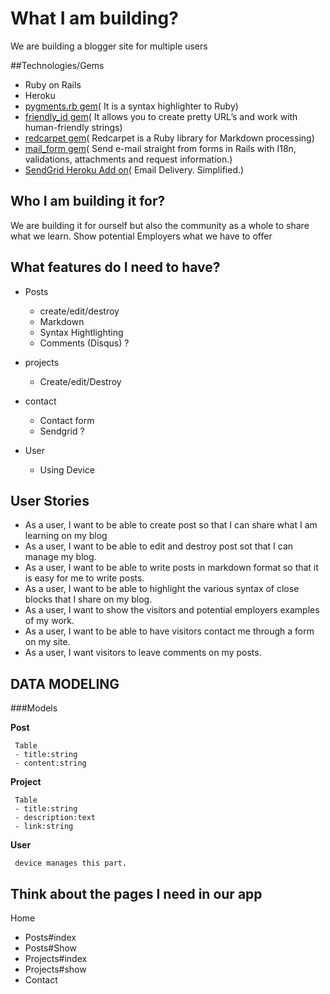 # What I am building?
We are building a blogger site for multiple users


##Technologies/Gems
- Ruby on Rails
- Heroku
- [pygments.rb gem](https://github.com/tmm1/pygments.rb)( It is a syntax highlighter to Ruby)
- [friendly_id gem](https://github.com/norman/friendly_id)( It allows you to create pretty URL’s and work with human-friendly strings)
- [redcarpet gem](https://github.com/vmg/redcarpet)( Redcarpet is a Ruby library for Markdown processing)
- [mail_form gem](https://github.com/plataformatec/mail_form)( Send e-mail straight from forms in Rails with I18n, validations, attachments and request information.)
- [SendGrid Heroku Add on](https://elements.heroku.com/addons/sendgrid)( Email Delivery. Simplified.)

## Who I am building it for?
We are building it for ourself but also the community as a whole to share what we learn. Show potential Employers what we have to offer

## What features do I need to have?
- Posts
     - create/edit/destroy
     - Markdown
     - Syntax Hightlighting
     - Comments (Disqus) ?

- projects
     - Create/edit/Destroy

- contact
     - Contact form
     - Sendgrid ?
- User
     - Using Device

## User Stories
- As a user, I want to be able to create post so that I can share what I am learning on my blog
- As a user, I want to be able to edit and destroy post sot that I can manage my blog.
- As a user, I want to be able to write posts in markdown format so that it is easy for me to write posts.
- As a user, I want to be able to highlight the various syntax of close blocks that I share on my blog.
- As a user, I want to show the visitors and potential employers examples of my work.
- As a user, I want to be able to have visitors contact me through a form on my site.
- As a user, I want visitors to leave comments on my posts.

## DATA MODELING

###Models

**Post**

     Table
     - title:string
     - content:string

**Project**

     Table
     - title:string
     - description:text
     - link:string

**User**

     device manages this part.


## Think about the pages I need in our app

Home
- Posts#index
- Posts#Show
- Projects#index
- Projects#show
- Contact